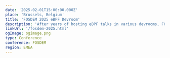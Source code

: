 ```yaml
---
date: '2025-02-01T15:00:00.000Z'
place: 'Brussels, Belgium'
title: 'FOSDEM 2025 eBPF Devroom'
description: 'After years of hosting eBPF talks in various devrooms, FOSDEM welcomes the first devroom dedicated to eBPF.'
linkUrl: '/fosdem-2025.html'
ogImage: ogimage.png
type: Conference
conference: FOSDEM
region: EMEA
---
```

